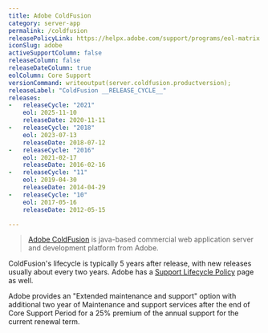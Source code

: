 ```yaml
---
title: Adobe ColdFusion
category: server-app
permalink: /coldfusion
releasePolicyLink: https://helpx.adobe.com/support/programs/eol-matrix.html
iconSlug: adobe
activeSupportColumn: false
releaseColumn: false
releaseDateColumn: true
eolColumn: Core Support
versionCommand: writeoutput(server.coldfusion.productversion);
releaseLabel: "ColdFusion __RELEASE_CYCLE__"
releases:
-   releaseCycle: "2021"
    eol: 2025-11-10
    releaseDate: 2020-11-11
-   releaseCycle: "2018"
    eol: 2023-07-13
    releaseDate: 2018-07-12
-   releaseCycle: "2016"
    eol: 2021-02-17
    releaseDate: 2016-02-16
-   releaseCycle: "11"
    eol: 2019-04-30
    releaseDate: 2014-04-29
-   releaseCycle: "10"
    eol: 2017-05-16
    releaseDate: 2012-05-15

---
```


> [Adobe ColdFusion](https://www.adobe.com/products/coldfusion-family.html) is java-based commercial web application server and development platform from Adobe.

ColdFusion's lifecycle is typically 5 years after release, with new releases usually about every two years. Adobe has a [Support Lifecycle Policy](https://helpx.adobe.com/x-productkb/policy-pricing/policy_enterprise_lifecycle.html) page as well.

Adobe provides an "Extended maintenance and support" option with additional two year of Maintenance and support services after the end of Core Support Period for a 25% premium of the annual support for the current renewal term.
